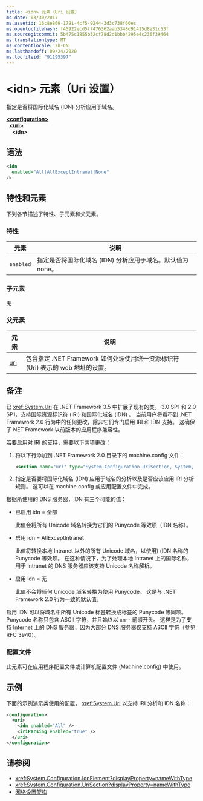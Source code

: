```yaml
---
title: <idn> 元素（Uri 设置）
ms.date: 03/30/2017
ms.assetid: 16c8e869-1791-4cf5-9244-3d3c738f60ec
ms.openlocfilehash: f45922ecd5f7476362aab5348d91415d8e31c53f
ms.sourcegitcommit: 5b475c1855b32cf78d2d1bbb4295e4c236f39464
ms.translationtype: MT
ms.contentlocale: zh-CN
ms.lasthandoff: 09/24/2020
ms.locfileid: "91195397"
---
```

# <a name="idn-element-uri-settings"></a>\<idn> 元素（Uri 设置）

指定是否将国际化域名 (IDN) 分析应用于域名。
  
[**\<configuration>**](../configuration-element.md)  
&nbsp;&nbsp;[**\<uri>**](uri-element-uri-settings.md)  
&nbsp;&nbsp;&nbsp;&nbsp;**\<idn>**  
  
## <a name="syntax"></a>语法  
  
```xml
<idn
  enabled="All|AllExceptIntranet|None"
/>  
```  
  
## <a name="attributes-and-elements"></a>特性和元素  

 下列各节描述了特性、子元素和父元素。  
  
### <a name="attributes"></a>特性  

|**元素**|**说明**|  
|-----------------|---------------------|  
|`enabled`|指定是否将国际化域名 (IDN) 分析应用于域名。默认值为 none。|  

### <a name="child-elements"></a>子元素

无
  
### <a name="parent-elements"></a>父元素

|**元素**|**说明**|  
|-----------------|---------------------|  
|[uri](uri-element-uri-settings.md)|包含指定 .NET Framework 如何处理使用统一资源标识符 (Uri) 表示的 web 地址的设置。|  

## <a name="remarks"></a>备注

已 <xref:System.Uri> 在 .NET Framework 3.5 中扩展了现有的类。 3.0 SP1 和 2.0 SP1，支持国际资源标识符 (IRI) 和国际化域名 (IDN) 。 当前用户将看不到 .NET Framework 2.0 行为中的任何更改，除非它们专门启用 IRI 和 IDN 支持。 这确保了 NET Framework 以前版本的应用程序兼容性。

若要启用对 IRI 的支持，需要以下两项更改：

1. 将以下行添加到 .NET Framework 2.0 目录下的 machine.config 文件：
  
    ```xml  
    <section name="uri" type="System.Configuration.UriSection, System, Version=2.0.0.0, Culture=neutral, PublicKeyToken=b77a5c561934e089" />  
    ```  
  
2. 指定是否要将国际化域名 (IDN) 应用于域名的分析以及是否应该应用 IRI 分析规则。 这可以在 machine.config 或应用配置文件中完成。

 根据所使用的 DNS 服务器，IDN 有三个可能的值：

- 已启用 idn = 全部  

     此值会将所有 Unicode 域名转换为它们的 Punycode 等效项（IDN 名称）。

- 启用 idn = AllExceptIntranet

     此值将转换本地 Intranet 以外的所有 Unicode 域名，以使用)  (IDN 名称的 Punycode 等效项。 在这种情况下，为了处理本地 Intranet 上的国际名称，用于 Intranet 的 DNS 服务器应该支持 Unicode 名称解析。

- 启用 idn = 无

     此值不会将任何 Unicode 域名转换为使用 Punycode。 这是与 .NET Framework 2.0 行为一致的默认值。

 启用 IDN 可以将域名中所有 Unicode 标签转换成标签的 Punycode 等同项。 Punycode 名称只包含 ASCII 字符，并且始终以 xn-- 前缀开头。 这样是为了支持 Internet 上的 DNS 服务器，因为大部分 DNS 服务器仅支持 ASCII 字符（参见 RFC 3940）。

### <a name="configuration-files"></a>配置文件

此元素可在应用程序配置文件或计算机配置文件 (Machine.config) 中使用。

## <a name="example"></a>示例

下面的示例演示类使用的配置， <xref:System.Uri> 以支持 IRI 分析和 IDN 名称：

```xml
<configuration>
  <uri>
    <idn enabled="All" />
    <iriParsing enabled="true" />
  </uri>
</configuration>
```

## <a name="see-also"></a>请参阅

- <xref:System.Configuration.IdnElement?displayProperty=nameWithType>
- <xref:System.Configuration.UriSection?displayProperty=nameWithType>
- [网络设置架构](index.md)
